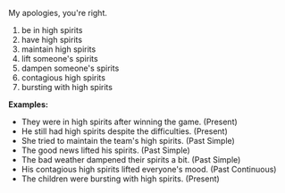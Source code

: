 My apologies, you're right.

1. be in high spirits
2. have high spirits
3. maintain high spirits
4. lift someone's spirits
5. dampen someone's spirits
6. contagious high spirits
7. bursting with high spirits

**Examples:**

- They were in high spirits after winning the game. (Present)
- He still had high spirits despite the difficulties. (Present)
- She tried to maintain the team's high spirits. (Past Simple)
- The good news lifted his spirits. (Past Simple)
- The bad weather dampened their spirits a bit. (Past Simple)
- His contagious high spirits lifted everyone's mood. (Past Continuous)
- The children were bursting with high spirits. (Present)